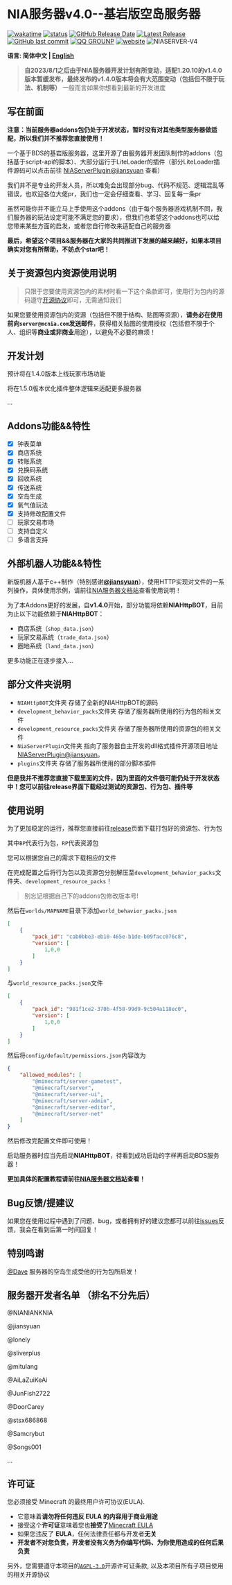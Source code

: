 # NIA服务器v4.0--基岩版空岛服务器

[![wakatime](https://wakatime.com/badge/user/a2d785d3-a26c-467b-9112-333ba2bee9e8/project/9ae0abd5-b1ad-4199-bd66-0fba1a96ac45.svg?style=for-the-badge)](https://wakatime.com/@NIANIANKNIA)
[![status](https://img.shields.io/github/actions/workflow/status/NIANIANKNIA/NIASERVER-V4/main.yml?style=for-the-badge)](https://github.com/NIANIANKNIA/NIASERVER-V4/actions)
[![GitHub Release Date](https://img.shields.io/github/release-date-pre/NIANIANKNIA/NIASERVER-V4?style=for-the-badge)](https://github.com/NIANIANKNIA/NIASERVER-V4/releases)
[![Latest Release](https://img.shields.io/github/v/release/NIANIANKNIA/NIASERVER-V4?include_prereleases&style=for-the-badge)](https://github.com/NIANIANKNIA/NIASERVER-V4/releases/latest)
[![GitHub last commit](https://img.shields.io/github/last-commit/NIANIANKNIA/NIASERVER-V4?style=for-the-badge)](https://github.com/NIANIANKNIA/NIASERVER-V4/commits)
[![QQ GROUNP](https://img.shields.io/badge/QQ%20GROUNP-724360499-blue?style=for-the-badge)](https://jq.qq.com/?_wv=1027&k=uk57fVr0)
[![website](https://img.shields.io/badge/website-docs.mcnia.com-blue?style=for-the-badge)](https://docs.mcnia.com)
![NIASERVER-V4](https://socialify.git.ci/NIANIANKNIA/NIASERVER-V4/image?description=1&font=KoHo&forks=1&issues=1&logo=https%3A%2F%2Fdocs.mcnia.com%2Flogo.png&name=1&pattern=Circuit%20Board&pulls=1&stargazers=1&theme=Light)

**语言: 简体中文 | [English](README-EN.md)**

> **自2023/8/1之后由于NIA服务器开发计划有所变动，适配1.20.10的v1.4.0版本暂缓发布，最终发布的v1.4.0版本将会有大范围变动（包括但不限于玩法、机制等）**
> 一般而言如果你想看到最新的开发进度

## 写在前面

**注意：当前服务器addons包仍处于开发状态，暂时没有对其他类型服务器做适配，所以我们并不推荐您直接使用！**


一个基于BDS的基岩版服务器，这里开源了由服务器开发团队制作的addons（包括基于script-api的脚本）、大部分运行于LiteLoader的插件（部分LiteLoader插件源码可以点击前往 [NIAServerPlugin@jiansyuan](https://github.com/jiansyuan/NIAServerPlugin) 查看）

我们并不是专业的开发人员，所以难免会出现部分bug、代码不规范、逻辑混乱等错误，也欢迎各位大佬pr，我们也一定会仔细查看、学习、回复每一条pr

虽然可能你并不能立马上手使用这个addons（由于每个服务器游戏机制不同，我们服务器的玩法设定可能不满足您的要求），但我们也希望这个addons也可以给您带来某些方面的启发，或者您自行修改来适配自己的服务器

**最后，希望这个项目&&服务器在大家的共同推进下发展的越来越好，如果本项目确实对您有所帮助，不妨点个star吧！**

## 关于资源包内资源使用说明

> 只限于您要使用资源包内的素材时看一下这个条款即可，使用行为包内的源码遵守[开源协议](https://github.com/NIANIANKNIA/NIASERVER-V4/blob/main/LICENSE)即可，无需通知我们

如果您要使用资源包内的资源（包括但不限于结构、贴图等资源），**请务必在使用前向`server@mcnia.com`发送邮件**，获得相关贴图的使用授权（包括但不限于个人、组织等**商业或非商业**用途），以避免不必要的麻烦！

## 开发计划

预计将在1.4.0版本上线玩家市场功能

将在1.5.0版本优化插件整体逻辑来适配更多服务器

...

## Addons功能&&特性

- [x] 钟表菜单
- [x] 商店系统
- [x] 转账系统
- [x] 兑换码系统
- [x] 回收系统
- [x] 传送系统
- [x] 空岛生成
- [x] 氧气值玩法
- [x] 支持修改配置文件
- [ ] 玩家交易市场
- [ ] 支持自定义
- [ ] 多语言支持

## 外部机器人功能&&特性

新版机器人基于c++制作（特别感谢[**@jiansyuan**](https://github.com/jiansyuan)），使用HTTP实现对文件的一系列操作，具体使用示例，请前往[NIA服务器文档站](https://docs.mcnia.com/zh-CN/develop/Http-Bot.html)查看使用说明！

为了本Addons更好的发展，自**v1.4.0**开始，部分功能将依赖**NIAHttpBOT**，目前为止以下功能依赖于**NIAHttpBOT**：

- 商店系统（`shop_data.json`）
- 玩家交易系统（`trade_data.json`）
- 圈地系统（`land_data.json`）

更多功能正在逐步接入...

## 部分文件夹说明

- `NIAHttpBOT`文件夹 存储了全新的NIAHttpBOT的源码
- `development_behavior_packs`文件夹 存储了服务器所使用的行为包的相关文件
- `development_resource_packs`文件夹 存储了服务器所使用的资源包的相关文件
- `NiaServerPlugin`文件夹 指向了服务器自主开发的dll格式插件开源项目地址[NIAServerPlugin@jiansyuan](https://github.com/jiansyuan/NIAServerPlugin)。
- `plugins`文件夹 存储了服务器所使用的部分脚本插件

**但是我并不推荐您直接下载里面的文件，因为里面的文件很可能仍处于开发状态中！您可以前往release界面下载经过测试的资源包、行为包、插件等**

## 使用说明

为了更加稳定的运行，推荐您直接前往[release](https://github.com/NIANIANKNIA/NIASERVER-V4/releases)页面下载打包好的资源包、行为包

其中`BP`代表行为包，`RP`代表资源包

您可以根据您自己的需求下载相应的文件

在完成配置之后将行为包以及资源包分别解压至`development_behavior_packs`文件夹、`development_resource_packs`！

> 别忘记根据自己下的addons包修改版本号!

然后在`worlds/MAPNAME`目录下添加`world_behavior_packs.json`

```json
[
    {
        "pack_id": "cab0bbe3-eb10-465e-b1de-b09facc076c8",
        "version": [
            1,0,0
        ]
    }
]
```

与`world_resource_packs.json`文件

```json
[
    {
        "pack_id": "981f1ce2-370b-4f58-99d9-9c504a118ec0",
        "version": [
            1,0,0
        ]
    }
]
```

然后将`config/default/permissions.json`内容改为

```json
{
    "allowed_modules": [
        "@minecraft/server-gametest",
        "@minecraft/server",
        "@minecraft/server-ui",
        "@minecraft/server-admin",
        "@minecraft/server-editor",
        "@minecraft/server-net"
    ]
}

```

然后修改完配置文件即可使用！

启动服务器时应当先启动**NIAHttpBOT**，待看到成功启动的字样再启动BDS服务器！

**更加具体的配置教程请前往[NIA服务器文档站](https://docs.mcnia.com/zh-CN/deploy.html)查看！**

## Bug反馈/提建议

如果您在使用过程中遇到了问题、bug，或者拥有好的建议您都可以前往[issues](https://github.com/NIANIANKNIA/NIASERVER-V4/issues)反馈，我会在看到后第一时间回复！

## 特别鸣谢

[@Dave](https://abcdavk.github.io/) 服务器的空岛生成受他的行为包所启发！

## 服务器开发者名单 （排名不分先后）

@NIANIANKNIA

@jiansyuan

@lonely

@sliverplus

@mitulang

@AiLaZuiKeAi

@JunFish2722

@DoorCarey

@stsx686868

@Samcrybut

@Songs001

...


## 许可证

您必须接受 Minecraft 的最终用户许可协议(EULA).

- 它意味着**请勿将任何违反 EULA 的内容用于商业用途**
- 接受这个**许可证**意味着您也**接受了**[Minecraft EULA](https://account.mojang.com/terms)
- 如果您违反了 **EULA**，任何法律责任都与开发者**无关**
- **开发者不对您负责，开发者没有义务为你编写代码、为你使用造成的任何后果负责**

另外，您需要遵守本项目的[`AGPL-3.0`](https://github.com/NIANIANKNIA/NIASERVER-V4/blob/main/LICENSE)开源许可证条款, 以及本项目所有子项目使用的相关开源协议

